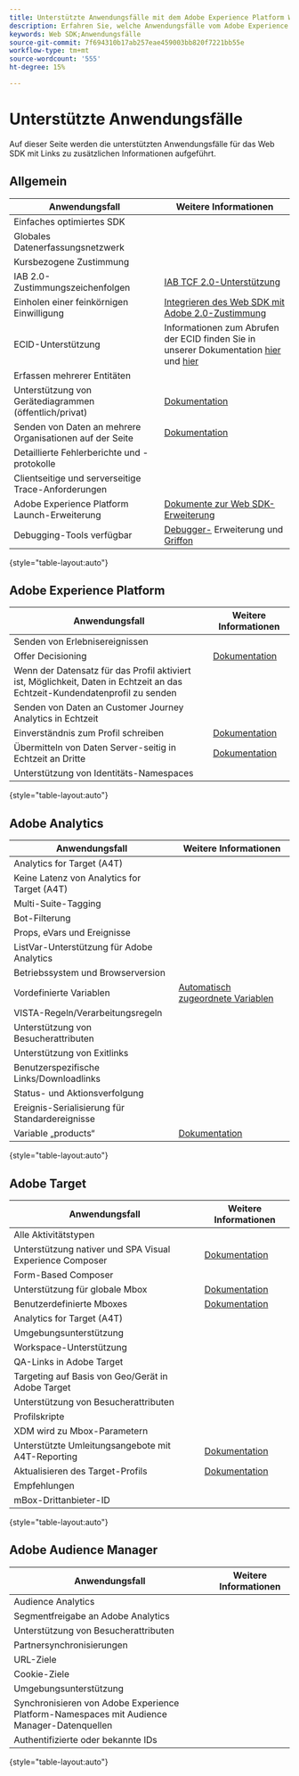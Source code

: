 ```yaml
---
title: Unterstützte Anwendungsfälle mit dem Adobe Experience Platform Web SDK
description: Erfahren Sie, welche Anwendungsfälle vom Adobe Experience Platform Web SDK unterstützt werden.
keywords: Web SDK;Anwendungsfälle
source-git-commit: 7f694310b17ab257eae459003bb820f7221bb55e
workflow-type: tm+mt
source-wordcount: '555'
ht-degree: 15%

---
```



# Unterstützte Anwendungsfälle

Auf dieser Seite werden die unterstützten Anwendungsfälle für das Web SDK mit Links zu zusätzlichen Informationen aufgeführt.

## Allgemein

| Anwendungsfall | Weitere Informationen |
| --- | --- |
| Einfaches optimiertes SDK |  |
| Globales Datenerfassungsnetzwerk |  |
| Kursbezogene Zustimmung |  |
| IAB 2.0-Zustimmungszeichenfolgen | [IAB TCF 2.0-Unterstützung](https://experienceleague.adobe.com/docs/experience-platform/edge/consent/iab-tcf/overview.html?lang=en#consent) |
| Einholen einer feinkörnigen Einwilligung | [Integrieren des Web SDK mit Adobe 2.0-Zustimmung](https://experienceleague.adobe.com/docs/experience-platform/landing/governance-privacy-security/consent/adobe/sdk.html#prerequisites) |
| ECID-Unterstützung | Informationen zum Abrufen der ECID finden Sie in unserer Dokumentation [hier](https://experienceleague.adobe.com/docs/experience-platform/edge/identity/overview.html?lang=en#first-party-identity) und [hier](https://experienceleague.adobe.com/docs/experience-platform/edge/extension/accessing-the-ecid.html?lang=en#extension) |
| Erfassen mehrerer Entitäten |  |
| Unterstützung von Gerätediagrammen (öffentlich/privat) | [Dokumentation](https://experienceleague.adobe.com/docs/analytics/components/cda/device-graph.html?lang=en) |
| Senden von Daten an mehrere Organisationen auf der Seite | [Dokumentation](https://experienceleague.adobe.com/docs/experience-platform/edge/fundamentals/interacting-with-multiple-properties.html?lang=en#fundamentals) |
| Detaillierte Fehlerberichte und -protokolle |  |
| Clientseitige und serverseitige Trace-Anforderungen |  |
| Adobe Experience Platform Launch-Erweiterung | [Dokumente zur Web SDK-Erweiterung](../../tags/extensions/web/sdk/overview.md) |
| Debugging-Tools verfügbar | [Debugger-](https://experienceleague.adobe.com/docs/debugger-learn/tutorials/experience-platform-debugger/introduction-to-the-experience-platform-debugger.html?lang=en) Erweiterung und  [Griffon](https://aep-sdks.gitbook.io/docs/beta/project-griffon) |

{style=&quot;table-layout:auto&quot;}

## Adobe Experience Platform

| Anwendungsfall | Weitere Informationen |
| --- | --- |
| Senden von Erlebnisereignissen |  |
| Offer Decisioning | [Dokumentation](https://experienceleague.adobe.com/docs/experience-platform/edge/personalization/offer-decisioning/offer-decisioning-overview.html?lang=en#personalization) |
| Wenn der Datensatz für das Profil aktiviert ist, Möglichkeit, Daten in Echtzeit an das Echtzeit-Kundendatenprofil zu senden |  |
| Senden von Daten an Customer Journey Analytics in Echtzeit |  |
| Einverständnis zum Profil schreiben | [Dokumentation](https://experienceleague.adobe.com/docs/experience-platform/landing/governance-privacy-security/consent/adobe/sdk.html?lang=en) |
| Übermitteln von Daten Server-seitig in Echtzeit an Dritte | [Dokumentation](../../tags/ui/event-forwarding/overview.md) |
| Unterstützung von Identitäts-Namespaces |  |

{style=&quot;table-layout:auto&quot;}

## Adobe Analytics

| Anwendungsfall | Weitere Informationen |
| --- | --- |
| Analytics for Target (A4T) |  |
| Keine Latenz von Analytics for Target (A4T) |  |
| Multi-Suite-Tagging |  |
| Bot-Filterung |  |
| Props, eVars und Ereignisse |  |
| ListVar-Unterstützung für Adobe Analytics |  |
| Betriebssystem und Browserversion |  |
| Vordefinierte Variablen | [Automatisch zugeordnete Variablen](https://experienceleague.adobe.com/docs/experience-platform/edge/data-collection/adobe-analytics/automatically-mapped-vars.html?lang=en#data-collection) |
| VISTA-Regeln/Verarbeitungsregeln |  |
| Unterstützung von Besucherattributen |  |
| Unterstützung von Exitlinks |  |
| Benutzerspezifische Links/Downloadlinks |  |
| Status- und Aktionsverfolgung |  |
| Ereignis-Serialisierung für Standardereignisse |  |
| Variable „products“  | [Dokumentation](https://experienceleague.adobe.com/docs/experience-platform/edge/data-collection/collect-commerce-data.html?lang=en#actions-related-to-products) |

{style=&quot;table-layout:auto&quot;}

## Adobe Target

| Anwendungsfall | Weitere Informationen |
| --- | --- |
| Alle Aktivitätstypen |  |
| Unterstützung nativer und SPA Visual Experience Composer | [Dokumentation](https://experienceleague.adobe.com/docs/experience-platform/edge/personalization/adobe-target/spa-implementation.html?lang=en#personalization) |
| Form-Based Composer |  |
| Unterstützung für globale Mbox | [Dokumentation](https://experienceleague.adobe.com/docs/experience-platform/edge/personalization/rendering-personalization-content.html?lang=en#automatically-rendering-content) |
| Benutzerdefinierte Mboxes | [Dokumentation](https://experienceleague.adobe.com/docs/experience-platform/edge/personalization/rendering-personalization-content.html?lang=en#manually-rendering-content) |
| Analytics for Target (A4T) |  |
| Umgebungsunterstützung |  |
| Workspace-Unterstützung |  |
| QA-Links in Adobe Target |  |
| Targeting auf Basis von Geo/Gerät in Adobe Target |  |
| Unterstützung von Besucherattributen |  |
| Profilskripte |  |
| XDM wird zu Mbox-Parametern |  |
| Unterstützte Umleitungsangebote mit A4T-Reporting | [Dokumentation](https://experienceleague.adobe.com/docs/target/using/experiences/offers/offer-redirect.html?lang=en) |
| Aktualisieren des Target-Profils | [Dokumentation](https://experienceleague.adobe.com/docs/experience-platform/edge/personalization/adobe-target/target-overview.html?lang=en#single-profile-update) |
| Empfehlungen |  |
| mBox-Drittanbieter-ID |  |

{style=&quot;table-layout:auto&quot;}

## Adobe Audience Manager

| Anwendungsfall | Weitere Informationen |
| --- | --- |
| Audience Analytics |  |
| Segmentfreigabe an Adobe Analytics |  |
| Unterstützung von Besucherattributen |  |
| Partnersynchronisierungen |  |
| URL-Ziele |  |
| Cookie-Ziele |  |
| Umgebungsunterstützung |  |
| Synchronisieren von Adobe Experience Platform-Namespaces mit Audience Manager-Datenquellen |  |
| Authentifizierte oder bekannte IDs |  |

{style=&quot;table-layout:auto&quot;}
